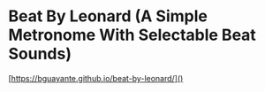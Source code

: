# Beat By Leonard (A Simple Metronome With Selectable Beat Sounds)

[https://bguayante.github.io/beat-by-leonard/]()